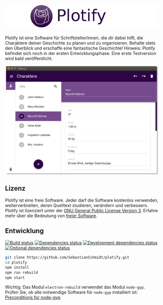# ![Plotify](docs/header.png)

Plotify ist eine Software für Schriftsteller/innen, die dir dabei hilft,
die Charaktere deiner Geschichte zu planen und zu organisieren.
Behalte stets den Überblick und erschaffe eine fantastische Geschichte!
Hinweis: Plotify befindet sich noch in der ersten Entwicklungsphase.
Eine erste Testversion wird bald veröffentlicht.

![Screenshot von Plotify](docs/screenshot.png)

## Lizenz

Plotify ist eine freie Software. Jeder darf die Software kostenlos verwenden,
weiterverbreiten, deren Quelltext studieren, verändern und verbessern.
Plotify ist lizenziert unter der [GNU General Public License Version 3](LICENSE).
Erfahre mehr über die Bedeutung von [freier Software](https://www.gnu.org/philosophy/free-sw.de.html).


## Entwicklung

[![Build status](https://img.shields.io/travis/SebastianSchmidt/plotify/master.svg)](https://travis-ci.org/SebastianSchmidt/plotify)
[![Dependencies status](https://img.shields.io/david/SebastianSchmidt/plotify.svg)](https://david-dm.org/SebastianSchmidt/plotify)
[![Development dependencies status](https://img.shields.io/david/dev/SebastianSchmidt/plotify.svg)](https://david-dm.org/SebastianSchmidt/plotify?type=dev)
[![Optional dependencies status](https://img.shields.io/david/optional/SebastianSchmidt/plotify.svg)](https://david-dm.org/SebastianSchmidt/plotify?type=optional)


```bash
git clone https://github.com/SebastianSchmidt/plotify.git
cd plotify
npm install
npm run rebuild
npm start
```

Wichtig: Das Modul `electron-rebuild` verwendet das Modul `node-gyp`. Prüfen Sie,
ob alle notwendige Software für `node-gyp` installiert ist: [Preconditions for node-gyp](https://github.com/nodejs/node-gyp#installation)
